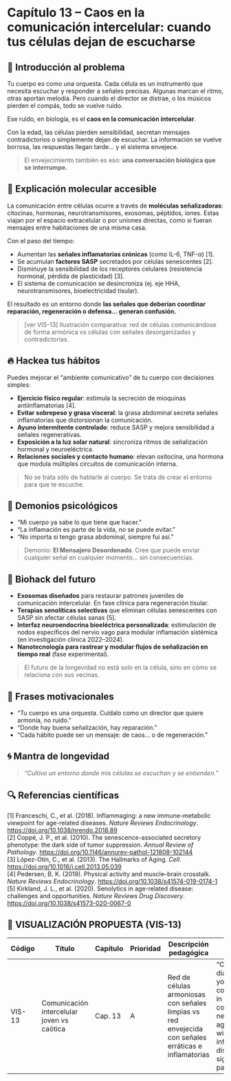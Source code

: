 # Capítulo 13 – Caos en la comunicación intercelular: cuando tus células dejan de escucharse

## 🧠 Introducción al problema

Tu cuerpo es como una orquesta. Cada célula es un instrumento que necesita escuchar y responder a señales precisas. Algunas marcan el ritmo, otras aportan melodía. Pero cuando el director se distrae, o los músicos pierden el compás, todo se vuelve ruido.

Ese ruido, en biología, es el **caos en la comunicación intercelular**.

Con la edad, las células pierden sensibilidad, secretan mensajes contradictorios o simplemente dejan de escuchar. La información se vuelve borrosa, las respuestas llegan tarde… y el sistema envejece.

> El envejecimiento también es eso: **una conversación biológica que se interrumpe.**

## 🧬 Explicación molecular accesible

La comunicación entre células ocurre a través de **moléculas señalizadoras**: citocinas, hormonas, neurotransmisores, exosomas, péptidos, iones. Estas viajan por el espacio extracelular o por uniones directas, como si fueran mensajes entre habitaciones de una misma casa.

Con el paso del tiempo:

- Aumentan las **señales inflamatorias crónicas** (como IL-6, TNF-α) [1].
- Se acumulan **factores SASP** secretados por células senescentes [2].
- Disminuye la sensibilidad de los receptores celulares (resistencia hormonal, pérdida de plasticidad) [3].
- El sistema de comunicación se desincroniza (ej. eje HHA, neurotransmisores, bioelectricidad tisular).

El resultado es un entorno donde **las señales que deberían coordinar reparación, regeneración o defensa... generan confusión.**

> [ver VIS-13] Ilustración comparativa: red de células comunicándose de forma armónica vs células con señales desorganizadas y contradictorias.

## 🔥 Hackea tus hábitos

Puedes mejorar el “ambiente comunicativo” de tu cuerpo con decisiones simples:

- **Ejercicio físico regular**: estimula la secreción de mioquinas antiinflamatorias [4].
- **Evitar sobrepeso y grasa visceral**: la grasa abdominal secreta señales inflamatorias que distorsionan la comunicación.
- **Ayuno intermitente controlado**: reduce SASP y mejora sensibilidad a señales regenerativas.
- **Exposición a la luz solar natural**: sincroniza ritmos de señalización hormonal y neuroeléctrica.
- **Relaciones sociales y contacto humano**: elevan oxitocina, una hormona que modula múltiples circuitos de comunicación interna.

> No se trata sólo de hablarle al cuerpo. Se trata de crear el entorno para que te escuche.

## 🧠 Demonios psicológicos

- “Mi cuerpo ya sabe lo que tiene que hacer.”
- “La inflamación es parte de la vida, no se puede evitar.”
- “No importa si tengo grasa abdominal, siempre fui así.”

> Demonio: **El Mensajero Desordenado**. Cree que puede enviar cualquier señal en cualquier momento… sin consecuencias.

## 🚀 Biohack del futuro

- **Exosomas diseñados** para restaurar patrones juveniles de comunicación intercelular. En fase clínica para regeneración tisular.
- **Terapias senolíticas selectivas** que eliminan células senescentes con SASP sin afectar células sanas [5].
- **Interfaz neuroendocrina bioeléctrica personalizada**: estimulación de nodos específicos del nervio vago para modular inflamación sistémica (en investigación clínica 2022–2024).
- **Nanotecnología para rastrear y modular flujos de señalización en tiempo real** (fase experimental).

> El futuro de la longevidad no está solo en la célula, sino en cómo se relaciona con sus vecinas.

## 💬 Frases motivacionales

- “Tu cuerpo es una orquesta. Cuídalo como un director que quiere armonía, no ruido.”
- “Donde hay buena señalización, hay reparación.”
- “Cada hábito puede ser un mensaje: de caos… o de regeneración.”

## 🌀 Mantra de longevidad

> *“Cultivo un entorno donde mis células se escuchan y se entienden.”*

## 🔍 Referencias científicas

[1] Franceschi, C., et al. (2018). Inflammaging: a new immune–metabolic viewpoint for age-related diseases. *Nature Reviews Endocrinology*. https://doi.org/10.1038/nrendo.2018.89  
[2] Coppé, J. P., et al. (2010). The senescence-associated secretory phenotype: the dark side of tumor suppression. *Annual Review of Pathology*. https://doi.org/10.1146/annurev-pathol-121808-102144  
[3] López-Otín, C., et al. (2013). The Hallmarks of Aging. *Cell*. https://doi.org/10.1016/j.cell.2013.05.039  
[4] Pedersen, B. K. (2019). Physical activity and muscle–brain crosstalk. *Nature Reviews Endocrinology*. https://doi.org/10.1038/s41574-019-0174-1  
[5] Kirkland, J. L., et al. (2020). Senolytics in age-related disease: challenges and opportunities. *Nature Reviews Drug Discovery*. https://doi.org/10.1038/s41573-020-0067-0  

## 🎨 VISUALIZACIÓN PROPUESTA (VIS-13)

| Código  | Título                                      | Capítulo | Prioridad | Descripción pedagógica                                                                                      | Prompt IA                                                                                                                                            | Generada | Enlace |
|---------|----------------------------------------------|----------|-----------|--------------------------------------------------------------------------------------------------------------|-----------------------------------------------------------------------------------------------------------------------------------------------------|----------|--------|
| VIS-13  | Comunicación intercelular joven vs caótica  | Cap. 13  | A         | Red de células armoniosas con señales limpias vs red envejecida con señales erráticas e inflamatorias        | “Comparison diagram of young cells communicating in a coordinated network vs aging cells with chaotic, inflammatory, disorganized signaling patterns” | ⬜        | —      |

